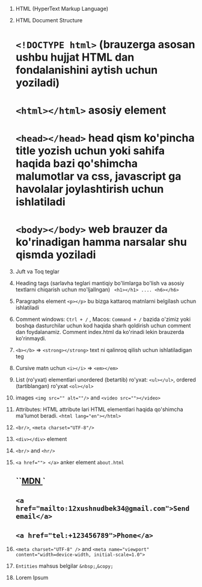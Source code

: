<!-- * 2-dars -->

1.  HTML (HyperText Markup Language)
2.  HTML Document Structure

    # `<!DOCTYPE html>` (brauzerga asosan ushbu hujjat HTML dan fondalanishini aytish uchun yoziladi)

    # `<html></html>` asosiy element

    # `<head></head>` head qism ko'pincha title yozish uchun yoki sahifa haqida bazi qo'shimcha malumotlar va css, javascript ga havolalar joylashtirish uchun ishlatiladi

    # `<body></body>` web brauzer da ko'rinadigan hamma narsalar shu qismda yoziladi

3.  Juft va Toq teglar

4.  Heading tags (sarlavha teglari mantiqiy bo'limlarga bo'lish va asosiy textlarni chiqarish uchun mo'ljallngan)
    ` <h1></h1> .... <h6></h6>`

    <!-- todo: Qidiruv mexanizmlari veb-sahifalaringiz tuzilishi va mazmunini indekslash uchun sarlavhalardan foydalanadi. Foydalanuvchilar ko'pincha sahifani sarlavhalari bo'yicha ko'rib chiqishadi. Hujjat tuzilishini ko'rsatish uchun sarlavhalardan foydalanish muhimdir. <h1> sarlavhalari asosiy sarlavhalar uchun ishlatilishi kerak, undan keyin <h2> sarlavhalari, keyin kamroq muhim <h3> va hokazo. -->

5.  Paragraphs element `<p></p>` bu bizga kattaroq matnlarni belgilash uchun ishlatiladi

6.  Comment windows: `Ctrl + /` , Macos: `Command + /` bazida o'zimiz yoki boshqa dasturchilar uchun kod haqida sharh qoldirish uchun comment dan foydalanamiz. Comment index.html da ko'rinadi lekin brauzerda ko'rinmaydi.

7.  `<b></b>` => `<strong></strong>` text ni qalinroq qilish uchun ishlatiladigan teg

8.  Cursive matn uchun `<i></i>` => `<em></em>`

9.  List (ro'yxat) elementlari unordered (betartib) ro'yxat: `<ul></ul>`, ordered (tartiblangan) ro'yxat `<ol></ol>`

10. images `<img src="" alt=""/>` and `<video src=""></video>`

11. Attributes: HTML attribute lari HTML elementlari haqida qo'shimcha ma'lumot beradi. `<html lang="en"></html>`
    <!-- todo:|| lang: element tarkibining tiluni belgilaydi-->

12. `<br/>`, `<meta charset="UTF-8"/>`
    <!-- todo: UTF-8 bu ingliz tilidagi barcha belgilar to'plami -->

13. `<div></div>` element

14. `<br/>` and `<hr/>`

15. `<a href=""> </a>` anker element `about.html`

    ## ``<a href="https://developer.mozilla.org/en-US/docs/Web/HTML/Element/a">MDN </a>`

    ## `<a href="mailto:12xushnudbek34@gmail.com">Send email</a>`

    ## `<a href="tel:+123456789">Phone</a>`

16. `<meta charset="UTF-8" />` and `<meta name="viewport" content="width=device-width, initial-scale=1.0">`

17. `Entities` mahsus belgilar `&nbsp;`,`&copy;`

18. Lorem Ipsum
